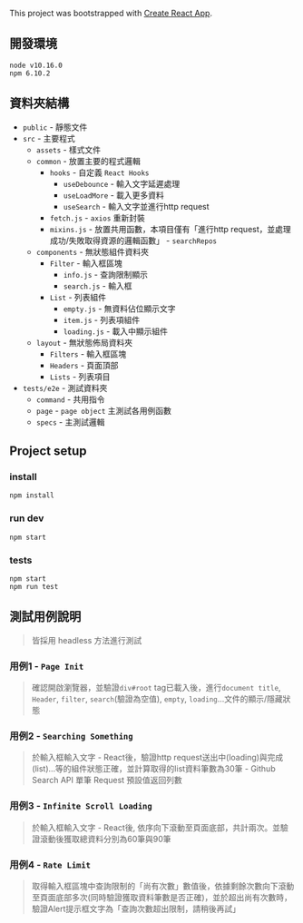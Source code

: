 This project was bootstrapped with [Create React App](https://github.com/facebook/create-react-app).

## 開發環境
```
node v10.16.0
npm 6.10.2
```
## 資料夾結構
* `public` - 靜態文件
* `src` - 主要程式
    - `assets` - 樣式文件
    - `common` - 放置主要的程式邏輯
        - `hooks` - 自定義 `React Hooks`
            - `useDebounce` - 輸入文字延遲處理
            - `useLoadMore` - 載入更多資料
            - `useSearch` - 輸入文字並進行http request
        - `fetch.js` - `axios` 重新封裝
        - `mixins.js` - 放置共用函數，本項目僅有「進行http request，並處理成功/失敗取得資源的邏輯函數」 - `searchRepos`
    - `components` - 無狀態組件資料夾
        - `Filter` - 輸入框區塊
            - `info.js` - 查詢限制顯示
            - `search.js` - 輸入框
        - `List` - 列表組件
            - `empty.js` - 無資料佔位顯示文字
            - `item.js` - 列表項組件
            - `loading.js` - 載入中顯示組件
    - `layout` - 無狀態佈局資料夾
        - `Filters` - 輸入框區塊
        - `Headers` - 頁面頂部
        - `Lists` - 列表項目
* `tests/e2e` - 測試資料夾
    - `command` - 共用指令
    - `page` - `page object` 主測試各用例函數
    - `specs` - 主測試邏輯

## Project setup
### install
```
npm install
```
### run dev
```
npm start
```
### tests
```
npm start
npm run test
```

## 測試用例說明
> 皆採用 headless 方法進行測試
### 用例1 - `Page Init`
> 確認開啟瀏覽器，並驗證`div#root` tag已載入後，進行`document title`, `Header`, `filter`, `search`(驗證為空值), `empty`, `loading`...文件的顯示/隱藏狀態

### 用例2 - `Searching Something`
> 於輸入框輸入文字 - React後，驗證http request送出中(loading)與完成(list)...等的組件狀態正確，並計算取得的list資料筆數為30筆 - Github Search API 單筆 Request 預設值返回列數

### 用例3 - `Infinite Scroll Loading`
> 於輸入框輸入文字 - React後, 依序向下滾動至頁面底部，共計兩次。並驗證滾動後獲取總資料分別為60筆與90筆

### 用例4 - `Rate Limit`
> 取得輸入框區塊中查詢限制的「尚有次數」數值後，依據剩餘次數向下滾動至頁面底部多次(同時驗證獲取資料筆數是否正確)，並於超出尚有次數時，驗證Alert提示框文字為「查詢次數超出限制，請稍後再試」
